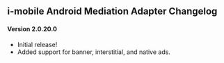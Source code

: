 ## i-mobile Android Mediation Adapter Changelog

#### Version 2.0.20.0
- Initial release!
- Added support for banner, interstitial, and native ads.
